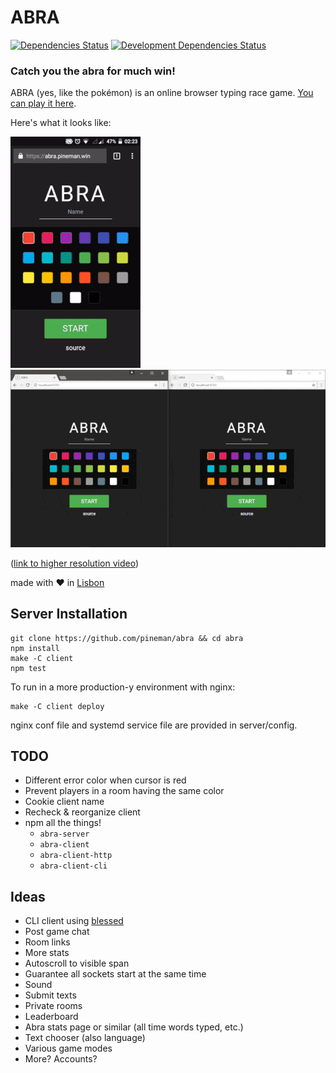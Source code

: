 # ABRA
[![Dependencies Status](https://david-dm.org/pineman/abra/status.svg)](https://david-dm.org/pineman/abra)
[![Development Dependencies Status](https://david-dm.org/pineman/abra/dev-status.svg)](https://david-dm.org/pineman/abra?type=dev)

### Catch you the abra for much win!
ABRA (yes, like the pokémon) is an online browser typing race game.
[You can play it here](https://abra.pineman.win).

Here's what it looks like:

[![ABRA sample game GIF](abra.gif)](https://abra.pineman.win) 
&nbsp;
[![ABRA sample game GIF](abra_desktop.gif)](https://abra.pineman.win)


([link to higher resolution video](https://abra.pineman.win/abra.webm))

made with :heart: in [Lisbon](https://en.wikipedia.org/wiki/Lisbon)

## Server Installation
```
git clone https://github.com/pineman/abra && cd abra
npm install
make -C client
npm test
```

To run in a more production-y environment with nginx:
```
make -C client deploy
```
nginx conf file and systemd service file are provided in server/config.

## TODO
 * Different error color when cursor is red
 * Prevent players in a room having the same color
 * Cookie client name
 * Recheck & reorganize client
 * npm all the things!
   * `abra-server`
   * `abra-client`
   * `abra-client-http`
   * `abra-client-cli`

## Ideas
 * CLI client using [blessed](https://github.com/chjj/blessed)
 * Post game chat
 * Room links
 * More stats
 * Autoscroll to visible span
 * Guarantee all sockets start at the same time
 * Sound
 * Submit texts
 * Private rooms
 * Leaderboard
 * Abra stats page or similar (all time words typed, etc.)
 * Text chooser (also language)
 * Various game modes
 * More? Accounts?
